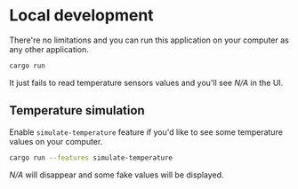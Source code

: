 # Local development

There're no limitations and you can run this application on your computer as any other application.

```bash
cargo run
```

It just fails to read temperature sensors values and you'll see _N/A_ in the UI.

## Temperature simulation

Enable `simulate-temperature` feature if you'd like to see some temperature values
on your computer.

```bash
cargo run --features simulate-temperature
```

_N/A_ will disappear and some fake values will be displayed.
